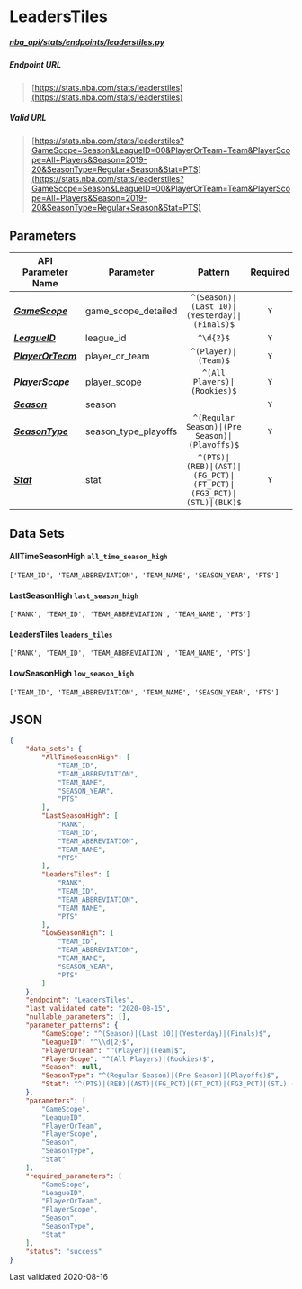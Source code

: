 # LeadersTiles
##### [nba_api/stats/endpoints/leaderstiles.py](https://github.com/swar/nba_api/blob/master/nba_api/stats/endpoints/leaderstiles.py)

##### Endpoint URL
>[https://stats.nba.com/stats/leaderstiles](https://stats.nba.com/stats/leaderstiles)

##### Valid URL
>[https://stats.nba.com/stats/leaderstiles?GameScope=Season&LeagueID=00&PlayerOrTeam=Team&PlayerScope=All+Players&Season=2019-20&SeasonType=Regular+Season&Stat=PTS](https://stats.nba.com/stats/leaderstiles?GameScope=Season&LeagueID=00&PlayerOrTeam=Team&PlayerScope=All+Players&Season=2019-20&SeasonType=Regular+Season&Stat=PTS)

## Parameters
API Parameter Name | Parameter | Pattern | Required | Nullable
------------ | ------------ | :-----------: | :---: | :---:
[_**GameScope**_](https://hoopR.sportsdataverse.org/docs/NBA/parameters#GameScope) | game_scope_detailed | `^(Season)\|(Last 10)\|(Yesterday)\|(Finals)$` | `Y` |  | 
[_**LeagueID**_](https://hoopR.sportsdataverse.org/docs/NBA/parameters#LeagueID) | league_id | `^\d{2}$` | `Y` |  | 
[_**PlayerOrTeam**_](https://hoopR.sportsdataverse.org/docs/NBA/parameters#PlayerOrTeam) | player_or_team | `^(Player)\|(Team)$` | `Y` |  | 
[_**PlayerScope**_](https://hoopR.sportsdataverse.org/docs/NBA/parameters#PlayerScope) | player_scope | `^(All Players)\|(Rookies)$` | `Y` |  | 
[_**Season**_](https://hoopR.sportsdataverse.org/docs/NBA/parameters#Season) | season |  | `Y` |  | 
[_**SeasonType**_](https://hoopR.sportsdataverse.org/docs/NBA/parameters#SeasonType) | season_type_playoffs | `^(Regular Season)\|(Pre Season)\|(Playoffs)$` | `Y` |  | 
[_**Stat**_](https://hoopR.sportsdataverse.org/docs/NBA/parameters#Stat) | stat | `^(PTS)\|(REB)\|(AST)\|(FG_PCT)\|(FT_PCT)\|(FG3_PCT)\|(STL)\|(BLK)$` | `Y` |  | 

## Data Sets
#### AllTimeSeasonHigh `all_time_season_high`
```text
['TEAM_ID', 'TEAM_ABBREVIATION', 'TEAM_NAME', 'SEASON_YEAR', 'PTS']
```

#### LastSeasonHigh `last_season_high`
```text
['RANK', 'TEAM_ID', 'TEAM_ABBREVIATION', 'TEAM_NAME', 'PTS']
```

#### LeadersTiles `leaders_tiles`
```text
['RANK', 'TEAM_ID', 'TEAM_ABBREVIATION', 'TEAM_NAME', 'PTS']
```

#### LowSeasonHigh `low_season_high`
```text
['TEAM_ID', 'TEAM_ABBREVIATION', 'TEAM_NAME', 'SEASON_YEAR', 'PTS']
```


## JSON
```json
{
    "data_sets": {
        "AllTimeSeasonHigh": [
            "TEAM_ID",
            "TEAM_ABBREVIATION",
            "TEAM_NAME",
            "SEASON_YEAR",
            "PTS"
        ],
        "LastSeasonHigh": [
            "RANK",
            "TEAM_ID",
            "TEAM_ABBREVIATION",
            "TEAM_NAME",
            "PTS"
        ],
        "LeadersTiles": [
            "RANK",
            "TEAM_ID",
            "TEAM_ABBREVIATION",
            "TEAM_NAME",
            "PTS"
        ],
        "LowSeasonHigh": [
            "TEAM_ID",
            "TEAM_ABBREVIATION",
            "TEAM_NAME",
            "SEASON_YEAR",
            "PTS"
        ]
    },
    "endpoint": "LeadersTiles",
    "last_validated_date": "2020-08-15",
    "nullable_parameters": [],
    "parameter_patterns": {
        "GameScope": "^(Season)|(Last 10)|(Yesterday)|(Finals)$",
        "LeagueID": "^\\d{2}$",
        "PlayerOrTeam": "^(Player)|(Team)$",
        "PlayerScope": "^(All Players)|(Rookies)$",
        "Season": null,
        "SeasonType": "^(Regular Season)|(Pre Season)|(Playoffs)$",
        "Stat": "^(PTS)|(REB)|(AST)|(FG_PCT)|(FT_PCT)|(FG3_PCT)|(STL)|(BLK)$"
    },
    "parameters": [
        "GameScope",
        "LeagueID",
        "PlayerOrTeam",
        "PlayerScope",
        "Season",
        "SeasonType",
        "Stat"
    ],
    "required_parameters": [
        "GameScope",
        "LeagueID",
        "PlayerOrTeam",
        "PlayerScope",
        "Season",
        "SeasonType",
        "Stat"
    ],
    "status": "success"
}
```

Last validated 2020-08-16

